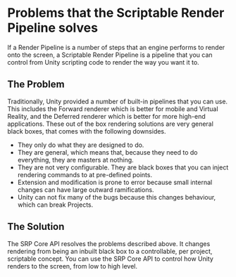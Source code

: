# Problems that the Scriptable Render Pipeline solves

If a Render Pipeline is a number of steps that an engine performs to render onto the screen, a Scriptable Render Pipeline is a pipeline that you can control from Unity scripting code to render the way you want it to.

## The Problem
Traditionally, Unity provided a number of built-in pipelines that you can use. This includes the Forward renderer which is better for mobile and Virtual Reality, and the Deferred renderer which is better for more high-end applications. These out of the box rendering solutions are very general black boxes, that comes with the following downsides.

* They only do what they are designed to do.
* They are general, which means that, because they need to do everything, they are masters at nothing.
* They are not very configurable. They are black boxes that you can inject rendering commands to at pre-defined points.
* Extension and modification is prone to error because small internal changes can have large outward ramifications.
* Unity can not fix many of the bugs because this changes behaviour, which can break Projects.

## The Solution
The SRP Core API resolves the problems described above. It changes rendering from being an inbuilt black box to a controllable, per project, scriptable concept. You can use the SRP Core API to control how Unity renders to the screen, from low to high level. 
